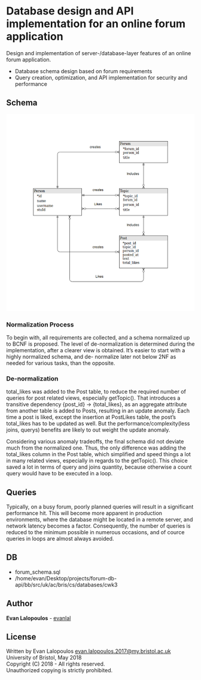 # Database design and API implementation for an online forum application
Design and implementation of server-/database-layer features of an online forum application.
- Database schema design based on forum requirements
- Query creation, optimization, and API implementation for security and performance


## Schema
![Forum schema](forum_schema_v4.png "Forum schema")

### Normalization Process
To begin with, all requirements are collected, and a schema normalized up to BCNF is proposed. The level of de-normalization is determined during the implementation, after a clearer view is obtained. It’s easier to start with a highly normalized schema, and de- normalize later not below 2NF as needed for various tasks, than the opposite.

### De-normalization
total_likes was added to the Post table, to reduce the required number of queries for post related views, especially getTopic(). That introduces a transitive dependency {post_id} -> {total_likes}, as an aggregate attribute from another table is added to Posts, resulting in an update anomaly. Each time a post is liked, except the insertion at PostLikes table, the post’s total_likes has to be updated as well. But the performance/complexity(less joins, querys) benefits are likely to out weight the update anomaly.

Considering various anomaly tradeoffs, the final schema did not deviate much from the normalized one. Thus, the only difference was adding the total_likes column in the Post table, which simplified and speed things a lot in many related views, especially in regards to the getTopic(). This choice saved a lot in terms of query and joins quantity, because otherwise a count query would have to be executed in a loop.

## Queries
Typically, on a busy forum, poorly planned queries will result in a significant performance hit. This will become more apparent in production environments, where the database might be located in a remote server, and network latency becomes a factor. Consequently, the number of queries is reduced to the minimum possible in numerous occasions, and of cource queries in loops are almost always avoided.

## DB
- forum_schema.sql
- /home/evan/Desktop/projects/forum-db-api/bb/src/uk/ac/bris/cs/databases/cwk3

## Author

**Evan Lalopoulos** - [evanlal](https://github.com/evanlal)

## License
Written by Evan Lalopoulos <evan.lalopoulos.2017@my.bristol.ac.uk>  
University of Bristol, May 2018  
Copyright (C) 2018 - All rights reserved.  
Unauthorized copying is strictly prohibited.  
